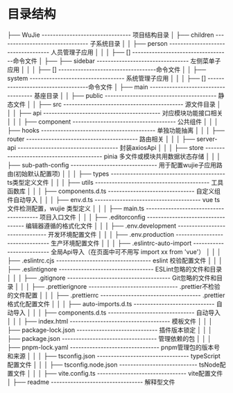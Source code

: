
# 目录结构

├── WuJie -------------------------------- 项目结构目录
│   ├── children -------------------------------- 子系统目录
│   │    ├── person ----------------------------------- 人员管理子应用
│   │    │    ├── [] -----------------------------------命令文件
│   ├──  ├── sidebar --------------------------------- 左侧菜单子应用
│   │    │    ├── [] -----------------------------------命令文件
│   │    ├── system ---------------------------------- 系统管理子应用
│   │    │    ├── [] -----------------------------------命令文件
│   ├── main ------------------------------------ 基座目录
│   │    ├── public ---------------------------------------- 静态文件
│   │    ├── src ------------------------------------------- 源文件目录
│   │    │    ├──  api ------------------------------------------   对应模块功能接口相关
│   │    │    ├──  component -------------------------------------  公共组件
│   │    │    ├──  hooks -----------------------------------------  单独功能抽离
│   │    │    ├──  router ----------------------------------------  路由相关
│   │    │    ├──  server-api ------------------------------------  封装axiosApi
│   │    │    ├──  store -----------------------------------------  pinia 多文件或模块共用数据状态存储
│   │    │    ├──  sub-path-config -------------------------------  用于配置wujie子应用路由(初始默认配置项)
│   │    │    ├──  types -----------------------------------------  ts类型定义文件
│   │    │    ├──  utils -----------------------------------------  工具函数库
│   │    │    ├──  components.d.ts -------------------------------  自定义组件自动导入
│   │    │    ├──  env.d.ts --------------------------------------  vue ts文件检测配置，wujie 类型定义
│   │    │    ├──  main.ts ---------------------------------------  项目入口文件
│   │    │    ├── .editorconfig ----------------------------------  编辑器遵循的格式化文件
│   │    │    ├── .env.development -------------------------------  开发环境配置文件
│   │    │    ├── .env.production --------------------------------  生产环境配置文件
│   │    │    ├── .eslintrc-auto-import --------------------------  全局Api导入（在页面中可不用写 import xx from 'vue'）
│   │    │    ├── .eslintrc.cjs ----------------------------------  eslint 校验配置文件
│   │    │    ├── .eslintignore ----------------------------------  ESLint忽略的文件和目录
│   │    │    ├── .gitignore -------------------------------------  Git忽略的文件和目录
│   │    │    ├── .prettierignore -------------------------------- .prettier不检验的文件配置
│   │    │    ├── .prettierrc ------------------------------------ .prettier 格式化配置文件
│   │    │    ├──  auto-imports.d.ts -----------------------------  自动导入
│   │    │    ├──  components.d.ts -------------------------------  自动导入
│   │    │    ├──  index.html ------------------------------------  模板文件
│   │    │    ├──  package-lock.json -----------------------------  插件版本锁定
│   │    │    ├──  package.json ----------------------------------  管理依赖的包
│   │    │    ├──  pnpm-lock.yaml --------------------------------  pnpm管理包的版本号和来源
│   │    │    ├──  tsconfig.json ---------------------------------  typeScript 配置文件
│   │    │    ├──  tsconfig.node.json ----------------------------  tsNode配置文件
│   │    │    ├──  vite.config.ts --------------------------------  vite配置文件
│   ├──  readme --------------------------------- 解释型文件
